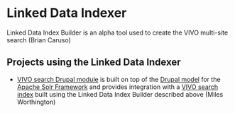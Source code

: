 # Linked Data Indexer

Linked Data Index Builder is an alpha tool used to create the VIVO multi-site search (Brian Caruso)

## Projects using the Linked Data Indexer

* [VIVO search Drupal module](https://github.com/milesw/vivosolr) is built on top 
of the [Drupal model](http://drupal.org/project/Solr) for the 
[Apache Solr Framework](http://lucene.apache.org/solr/) and provides integration with a 
[VIVO search index](http://vivosearch.org/) built using the Linked Data Index Builder 
described above (Miles Worthington)
